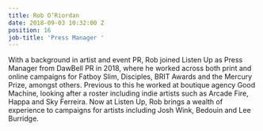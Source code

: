 ```yaml
---
title: Rob O’Riordan
date: 2018-09-03 10:32:00 Z
position: 16
job-title: 'Press Manager '
---
```


With a background in artist and event PR, Rob joined Listen Up as Press Manager from DawBell PR in 2018, where he worked across both print and online campaigns for Fatboy Slim, Disciples, BRIT Awards and the Mercury Prize, amongst others. Previous to this he worked at boutique agency Good Machine, looking after a roster including indie artists such as Arcade Fire, Happa and Sky Ferreira. Now at Listen Up, Rob brings a wealth of experience to campaigns for artists including Josh Wink, Bedouin and Lee Burridge.